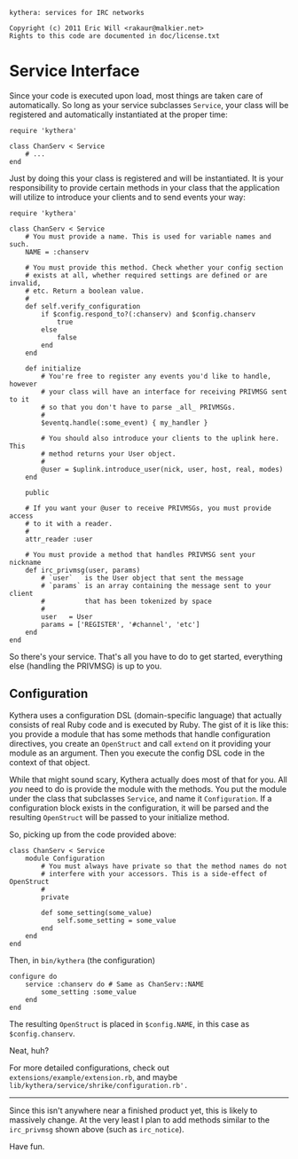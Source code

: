     kythera: services for IRC networks

    Copyright (c) 2011 Eric Will <rakaur@malkier.net>
    Rights to this code are documented in doc/license.txt

Service Interface
=================

Since your code is executed upon load, most things are taken care of
automatically. So long as your service subclasses `Service`, your class will
be registered and automatically instantiated at the proper time:

    require 'kythera'

    class ChanServ < Service
        # ...
    end

Just by doing this your class is registered and will be instantiated. It is
your responsibility to provide certain methods in your class that the
application will utilize to introduce your clients and to send events your way:

    require 'kythera'

    class ChanServ < Service
        # You must provide a name. This is used for variable names and such.
        NAME = :chanserv

        # You must provide this method. Check whether your config section
        # exists at all, whether required settings are defined or are invalid,
        # etc. Return a boolean value.
        #
        def self.verify_configuration
            if $config.respond_to?(:chanserv) and $config.chanserv
                true
            else
                false
            end
        end

        def initialize
            # You're free to register any events you'd like to handle, however
            # your class will have an interface for receiving PRIVMSG sent to it
            # so that you don't have to parse _all_ PRIVMSGs.
            #
            $eventq.handle(:some_event) { my_handler }

            # You should also introduce your clients to the uplink here. This
            # method returns your User object.
            #
            @user = $uplink.introduce_user(nick, user, host, real, modes)
        end

        public

        # If you want your @user to receive PRIVMSGs, you must provide access
        # to it with a reader.
        #
        attr_reader :user

        # You must provide a method that handles PRIVMSG sent your nickname
        def irc_privmsg(user, params)
            # `user`   is the User object that sent the message
            # `params` is an array containing the message sent to your client
            #          that has been tokenized by space
            #
            user   = User
            params = ['REGISTER', '#channel', 'etc']
        end
    end

So there's your service. That's all you have to do to get started, everything
else (handling the PRIVMSG) is up to you.

Configuration
-------------

Kythera uses a configuration DSL (domain-specific language) that actually
consists of real Ruby code and is executed by Ruby. The gist of it is like this:
you provide a module that has some methods that handle configuration directives,
you create an `OpenStruct` and call `extend` on it providing your module as an
argument. Then you execute the config DSL code in the context of that object.

While that might sound scary, Kythera actually does most of that for you. All
*you* need to do is provide the module with the methods. You put the module
under the class that subclasses `Service`, and name it `Configuration`.
If a configuration block exists in the configuration, it will be parsed and the
resulting `OpenStruct` will be passed to your initialize method.

So, picking up from the code provided above:

    class ChanServ < Service
        module Configuration
            # You must always have private so that the method names do not
            # interfere with your accessors. This is a side-effect of OpenStruct
            #
            private

            def some_setting(some_value)
                self.some_setting = some_value
            end
        end
    end

Then, in `bin/kythera` (the configuration)

    configure do
        service :chanserv do # Same as ChanServ::NAME
            some_setting :some_value
        end
    end

The resulting `OpenStruct` is placed in `$config.NAME`, in this case as
`$config.chanserv`.

Neat, huh?

For more detailed configurations, check out `extensions/example/extension.rb`,
and maybe `lib/kythera/service/shrike/configuration.rb'.`

* * *

Since this isn't anywhere near a finished product yet, this is likely to
massively change. At the very least I plan to add methods similar to the
`irc_privmsg` shown above (such as `irc_notice`).

Have fun.
